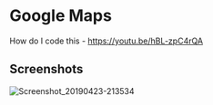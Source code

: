 # Google Maps

How do I code this - https://youtu.be/hBL-zpC4rQA

## Screenshots

![Screenshot_20190423-213534](https://user-images.githubusercontent.com/8137504/56597350-ea1fb580-660f-11e9-9286-65c8dddfc1f9.png)
